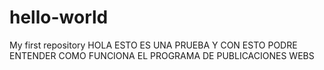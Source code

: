 # hello-world
My first repository 
HOLA ESTO ES UNA PRUEBA Y CON ESTO PODRE ENTENDER COMO FUNCIONA EL PROGRAMA DE PUBLICACIONES WEBS
